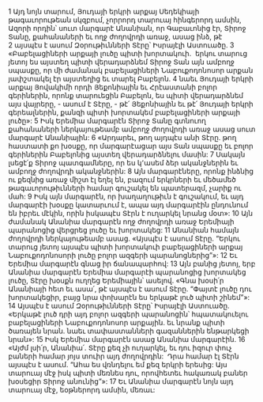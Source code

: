 1 Այդ նոյն տարում, Յուդայի երկրի արքայ Սեդեկիայի թագաւորութեան սկզբում, չորրորդ տարուայ հինգերորդ ամսին, Ազորի որդին՝ սուտ մարգարէ Անանիան, որ Գաբաւոնից էր, Տիրոջ Տանը, քահանաների եւ ողջ ժողովրդի առաջ, ասաց ինձ, թէ 2 այսպէս է ասում Զօրութիւնների Տէրը՝ Իսրայէլի Աստուածը.
3 «Բաբելացիների արքայի լուծը պիտի խորտակուի.  երկու տարուց յետոյ ես այստեղ պիտի վերադարձնեմ Տիրոջ Տան այն ամբողջ սպասքը, որ մի ժամանակ բաբելացիների Նաբուքոդոնոսոր արքան յափշտակել էր այստեղից եւ տարել Բաբելոն. 4 նաեւ Յուդայի երկրի արքայ Յովակիմի որդի Յեքոնիային եւ Հրէաստանի բոլոր գերիներին, որոնք տարուեցին Բաբելոն, ես պիտի վերադարձնեմ այս վայրերը, - ասում է Տէրը, - թէ՛ Յեքոնիային եւ թէ՛ Յուդայի երկրի գերեալներին, քանզի պիտի խորտակեմ բաբելացիների արքայի լուծը»:
5 Իսկ Երեմիա մարգարէն Տիրոջ Տանը գտնուող քահանաների ներկայութեամբ ամբողջ ժողովրդի առաջ ասաց սուտ մարգարէ Անանիային: 6 «Արդարեւ, թող այդպէս անի Տէրը. թող հաստատի քո խօսքը, որ մարգարէացար այս Տան սպասքը եւ բոլոր գերիներին Բաբելոնից այստեղ վերադարձնելու մասին: 7 Սակայն լսեցէ՛ք Տիրոջ պատգամները, որ ես կ՚ասեմ ձեր ականջներին եւ ամբողջ ժողովրդի ականջներին: 8 Այն մարգարէները, որոնք ինձնից ու քեզնից առաջ միշտ էլ եղել են, բազում երկրների եւ մեծամեծ թագաւորութիւնների համար գուշակել են պատերազմ, չարիք ու մահ: 9 Իսկ այն մարգարէն, որ խաղաղութիւն է գուշակում, եւ այդ մարգարէի խօսքը կատարւում է, ապա այդ մարգարէին ընդունում են իբրեւ մէկին, որին իսկապէս Տէրն է ուղարկել նրանց մօտ»:
10 Այն ժամանակ Անանիա մարգարէն ողջ ժողովրդի առաջ Երեմիայի պարանոցից վերցրեց լուծը եւ խորտակեց: 11 Անանիան համայն ժողովրդի ներկայութեամբ ասաց. «Այսպէս է ասում Տէրը.
“Երկու տարուց յետոյ այսպէս պիտի խորտակուի բաբելացիների արքայ Նաբուքոդոնոսորի լուծը բոլոր ազգերի պարանոցներից”»:
12 Եւ Երեմիա մարգարէն գնաց իր ճանապարհով:
13 Այն բանից յետոյ, երբ Անանիա մարգարէն Երեմիա մարգարէի պարանոցից խորտակեց լուծը, Տէրը խօսքն ուղղեց Երեմիային՝ ասելով.
«Գնա խօսի՛ր Անանիայի հետ եւ ասա՛, թէ այսպէս է ասում Տէրը. “Փայտէ լուծը դու խորտակեցիր, բայց նրա փոխարէն ես երկաթէ լուծ պիտի շինեմ”»:
14 Այսպէս է ասում Զօրութիւնների Տէրը՝ Իսրայէլի Աստուածը.
«Երկաթէ լուծ դրի այդ բոլոր ազգերի պարանոցին՝ հպատակուելու բաբելացիների Նաբուքոդոնոսոր արքային. եւ նրանք պիտի ծառայեն նրան. նաեւ տափաստանների գազաններին ենթարկեցի նրան»:
15 Իսկ Երեմիա մարգարէն ասաց Անանիա մարգարէին.
16 «Այժմ լսի՛ր, Անանիա՛. Տէրը քեզ չի ուղարկել, եւ դու իզուր փուչ բաների համար յոյս տուիր այդ ժողովրդին:  Դրա համար էլ Տէրն այսպէս է ասում. “Ահա ես վռնդելու եմ քեզ երկրի երեսից: Այս տարուայ մէջ իսկ պիտի մեռնես դու, որովհետեւ հակառակ բաներ խօսեցիր Տիրոջ անունից”»:
17 Եւ Անանիա մարգարէն նոյն այդ տարուայ մէջ, եօթներորդ ամսին, մեռաւ:
